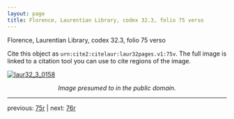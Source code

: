 ```yaml
---
layout: page
title: Florence, Laurentian Library, codex 32.3, folio 75 verso
---
```


Florence, Laurentian Library, codex 32.3, folio 75 verso

Cite this object as `urn:cite2:citelaur:laur32pages.v1:75v`.  The full image is linked to a citation tool you can use to cite regions of the image.

[![laur32_3_0158](http://www.homermultitext.org/iipsrv?IIIF=/project/homer/pyramidal/deepzoom/citelaur/laur32imgs/v1/laur32_3_0158.tif/full/800,/0/default.jpg)](http://www.homermultitext.org/ict2/?urn=urn:cite2:citelaur:laur32imgs.v1:laur32_3_0158) 

<p style="text-align: center; font-style: italic;">Image presumed to in the public domain.</p>

---

previous: [75r](../75r/) | next: [76r](../76r/)
